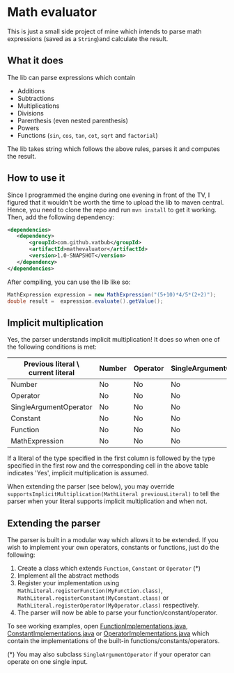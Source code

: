 # Math evaluator
This is just a small side project of mine which intends to parse math expressions (saved as a `String`)and calculate the result.

## What it does
The lib can parse expressions which contain
- Additions
- Subtractions
- Multiplications
- Divisions
- Parenthesis (even nested parenthesis)
- Powers
- Functions (`sin`, `cos`, `tan`, `cot`, `sqrt` and `factorial`)

The lib takes string which follows the above rules, parses it and computes the result.

 ## How to use it
 Since I programmed the engine during one evening in front of the TV, I figured that it wouldn't be worth the time to upload the lib to maven central. 
 Hence, you need to clone the repo and run `mvn install` to get it working.
 Then, add the following dependency:
 
 ```xml
<dependencies>
	<dependency>
		<groupId>com.github.vatbub</groupId>
		<artifactId>mathevaluator</artifactId>
		<version>1.0-SNAPSHOT</version>
	</dependency>
</dependencies>
```

After compiling, you can use the lib like so:

```java
MathExpression expression = new MathExpression("(5+10)*4/5*(2+2)");
double result =  expression.evaluate().getValue();
```

## Implicit multiplication
Yes, the parser understands implicit multiplication! It does so when one of the following conditions is met:

| Previous literal \ current literal | Number | Operator | SingleArgumentOperator | Constant | Function | MathExpression |
|------------------------------------|--------|----------|------------------------|----------|----------|----------------|
| Number                             | No     | No       | No                     | Yes      | Yes      | Yes            |
| Operator                           | No     | No       | No                     | No       | No       | No             |
| SingleArgumentOperator             | No     | No       | No                     | No       | No       | No             |
| Constant                           | No     | No       | No                     | Yes      | Yes      | Yes            |
| Function                           | No     | No       | No                     | Yes      | Yes      | Yes            |
| MathExpression                     | No     | No       | No                     | Yes      | Yes      | Yes            |

If a literal of the type specified in the first column is followed by the type specified in the first row and the corresponding cell in the above table indicates 'Yes', implicit multiplication is assumed.

When extending the parser (see below), you may override `supportsImplicitMultiplication(MathLiteral previousLiteral)` to tell the parser when your literal supports implicit multiplication and when not.

## Extending the parser
The parser is built in a modular way which allows it to be extended. If you wish to implement your own operators, constants or functions, just do the following:

1. Create a class which extends `Function`, `Constant` or `Operator` (*)
2. Implement all the abstract methods
3. Register your implementation using `MathLiteral.registerFunction(MyFunction.class)`, `MathLiteral.registerConstant(MyConstant.class)` or `MathLiteral.registerOperator(MyOperator.class)` respectively.
4. The parser will now be able to parse your function/constant/operator.

To see working examples, open [FunctionImplementations.java](https://github.com/vatbub/mathevaluator/blob/master/mathevaluator/src/main/java/com/github/vatbub/mathevaluator/FunctionImplementations.java), [ConstantImplementations.java](https://github.com/vatbub/mathevaluator/blob/master/mathevaluator/src/main/java/com/github/vatbub/mathevaluator/ConstantImplementations.java) or [OperatorImplementations.java](https://github.com/vatbub/mathevaluator/blob/master/mathevaluator/src/main/java/com/github/vatbub/mathevaluator/OperatorImplementations.java) which contain the implementations of the built-in functions/constants/operators.

(*) You may also subclass `SingleArgumentOperator` if your operator can operate on one single input.
